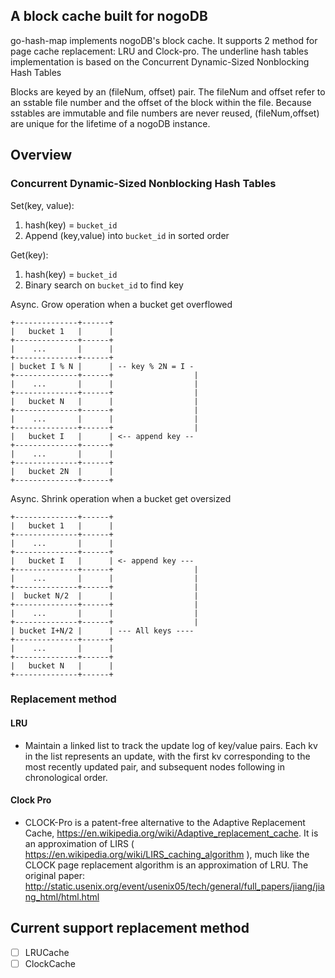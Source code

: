 ## A block cache built for nogoDB

go-hash-map implements nogoDB's block cache. It supports 2 method for 
page cache replacement: LRU and Clock-pro. The underline hash tables implementation 
is based on the Concurrent Dynamic-Sized Nonblocking Hash Tables

Blocks are keyed by an (fileNum, offset) pair. The fileNum and offset
refer to an sstable file number and the offset of the block within the file.
Because sstables are immutable and file numbers are never reused,
(fileNum,offset) are unique for the lifetime of a nogoDB instance.

## Overview 

### Concurrent Dynamic-Sized Nonblocking Hash Tables

Set(key, value):
   1. hash(key) = `bucket_id`
   2. Append (key,value) into `bucket_id` in sorted order

Get(key):
   1. hash(key) = `bucket_id`
   2. Binary search on `bucket_id` to find key

Async. Grow operation when a bucket get overflowed
 
```
+--------------+------+
|   bucket 1   |      |
+--------------+------+
|    ...       |      |
+--------------+------+
| bucket I % N |      | -- key % 2N = I -
+--------------+------+                  |
|    ...       |      |                  |           
+--------------+------+                  |
|   bucket N   |      |                  |
+--------------+------+                  |
|    ...       |      |                  |
+--------------+------+                  |
|   bucket I   |      | <-- append key --
+--------------+------+
|    ...       |      |
+--------------+------+
|   bucket 2N  |      |
+--------------+------+
```

Async. Shrink operation when a bucket get oversized

```
+--------------+------+
|   bucket 1   |      |
+--------------+------+
|    ...       |      |
+--------------+------+
|   bucket I   |      | <- append key ---
+--------------+------+                  |
|    ...       |      |                  |           
+--------------+------+                  |
|  bucket N/2  |      |                  |
+--------------+------+                  |
|    ...       |      |                  |
+--------------+------+                  |
| bucket I+N/2 |      | --- All keys ----
+--------------+------+
|    ...       |      |
+--------------+------+
|   bucket N   |      |
+--------------+------+
```

### Replacement method
#### LRU
- Maintain a linked list to track the update log of key/value pairs. Each kv in the list represents an update, 
  with the first kv corresponding to the most recently updated pair, and subsequent nodes following in chronological order.
#### Clock Pro
- CLOCK-Pro is a patent-free alternative to the Adaptive Replacement Cache,
  https://en.wikipedia.org/wiki/Adaptive_replacement_cache.
  It is an approximation of LIRS ( https://en.wikipedia.org/wiki/LIRS_caching_algorithm ),
  much like the CLOCK page replacement algorithm is an approximation of LRU.
  The original paper: http://static.usenix.org/event/usenix05/tech/general/full_papers/jiang/jiang_html/html.html


## Current support replacement method
- [ ] LRUCache
- [ ] ClockCache